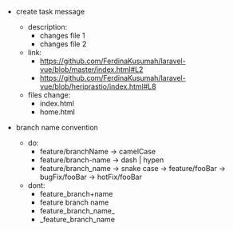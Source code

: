 * create task message
    * description: 
        * changes file 1
        * changes file 2
    * link: 
        * https://github.com/FerdinaKusumah/laravel-vue/blob/master/index.html#L2
        * https://github.com/FerdinaKusumah/laravel-vue/blob/heriprastio/index.html#L8
    * files change:
        * index.html
        * home.html

* branch name convention
  * do:
    * feature/branchName -> camelCase
    * feature/branch-name -> dash | hypen
    * feature/branch_name -> snake case
        -> feature/fooBar
        -> bugFix/fooBar
        -> hotFix/fooBar
  * dont:
    * feature_branch+name
    * feature branch name
    * feature_branch_name_
    * _feature_branch_name

